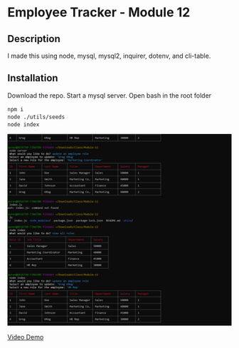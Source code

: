 # Employee Tracker - Module 12

## Description
I made this using node, mysql, mysql2, inquirer, dotenv, and cli-table. 


## Installation

Download the repo. Start a mysql server. Open bash in the root folder

```sh
npm i 
node ./utils/seeds
node index
```
![Demo image](./demo.PNG)

[Video Demo](https://drive.google.com/file/d/1sQ6Xl5Ebk6A1xjsSlbHcLNldt9FRcv80/view)
